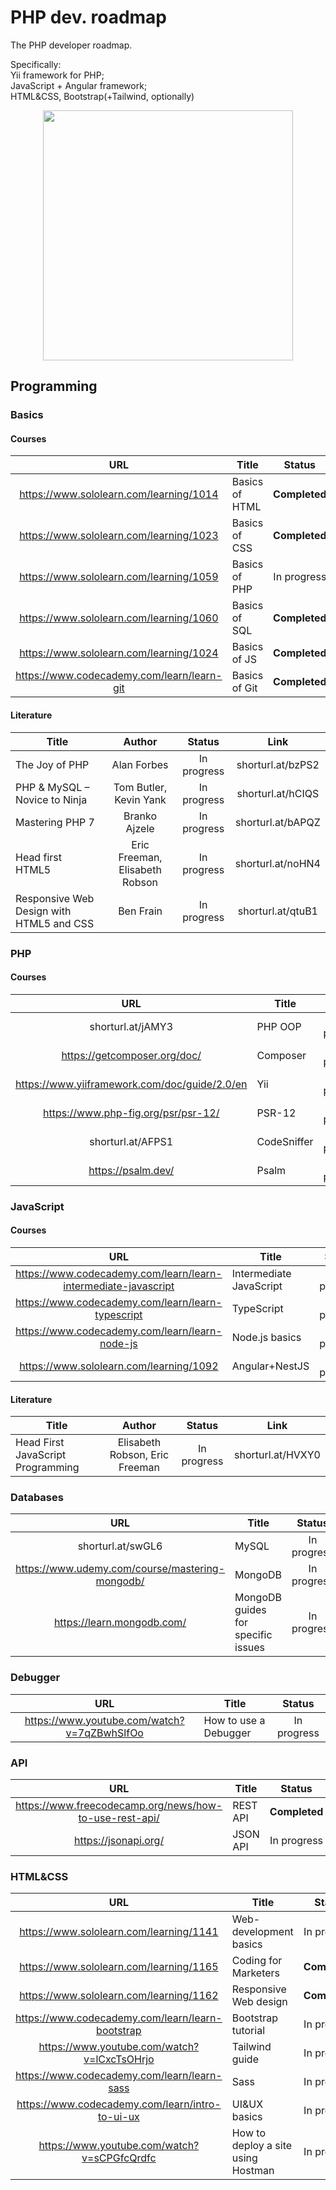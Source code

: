 # PHP dev. roadmap
The PHP developer roadmap.

Specifically:<BR>
Yii framework for PHP;<BR>
JavaScript + Angular framework;<BR>
HTML&CSS, Bootstrap(+Tailwind, optionally)<BR>
 

<p align="center"> 
<img src="https://i.ibb.co/WGL20ZX/st-small-507x507-pad-600x600-f8f8f8.jpg" width="400">
</p>

## Programming
### Basics
#### Courses
| URL | Title | Status |
| :---: | --- | :---: |
| https://www.sololearn.com/learning/1014 | Basics of HTML | **Completed** |
| https://www.sololearn.com/learning/1023 | Basics of CSS | **Completed** |
| https://www.sololearn.com/learning/1059 | Basics of PHP | In progress |
| https://www.sololearn.com/learning/1060 | Basics of SQL | **Completed** |
| https://www.sololearn.com/learning/1024 | Basics of JS | **Completed** |
| https://www.codecademy.com/learn/learn-git | Basics of Git | **Completed** |

#### Literature
| Title | Author | Status | Link |
| --- | :---: | :---: | :---: |
| The Joy of PHP | Alan Forbes | In progress | shorturl.at/bzPS2 |
| PHP & MySQL – Novice to Ninja | Tom Butler, Kevin Yank | In progress | shorturl.at/hCIQS |
| Mastering PHP 7 | Branko Ajzele | In progress | shorturl.at/bAPQZ |
| Head first HTML5 | Eric Freeman, Elisabeth Robson | In progress | shorturl.at/noHN4 |
| Responsive Web Design with HTML5 and CSS | Ben Frain | In progress | shorturl.at/qtuB1 |


### PHP
#### Courses
| URL | Title | Status |
| :---: | --- | :---: |
| shorturl.at/jAMY3 | PHP OOP | In progress |
| https://getcomposer.org/doc/ | Composer | In progress |
| https://www.yiiframework.com/doc/guide/2.0/en | Yii | In progress |
| https://www.php-fig.org/psr/psr-12/ | PSR-12 | In progress |
| shorturl.at/AFPS1 | CodeSniffer | In progress |
| https://psalm.dev/ | Psalm | In progress |

### JavaScript
#### Courses
| URL | Title | Status |
| :---: | --- | :---: |
| https://www.codecademy.com/learn/learn-intermediate-javascript | Intermediate JavaScript | In progress |
| https://www.codecademy.com/learn/learn-typescript | TypeScript | In progress |
| https://www.codecademy.com/learn/learn-node-js | Node.js basics | In progress |
| https://www.sololearn.com/learning/1092 | Angular+NestJS | In progress |

#### Literature
| Title | Author | Status | Link |
| --- | :---: | :---: | :---: |
| Head First JavaScript Programming | Elisabeth Robson, Eric Freeman | In progress | shorturl.at/HVXY0 |


### Databases
| URL | Title | Status |
| :---: | --- | :---: |
| shorturl.at/swGL6 | MySQL | In progress |
| https://www.udemy.com/course/mastering-mongodb/ | MongoDB | In progress |
| https://learn.mongodb.com/ | MongoDB guides for specific issues | In progress |

### Debugger
| URL | Title | Status |
| :---: | --- | :---: |
| https://www.youtube.com/watch?v=7qZBwhSlfOo | How to use a Debugger | In progress |

### API
| URL | Title | Status |
| :---: | --- | :---: |
| https://www.freecodecamp.org/news/how-to-use-rest-api/ | REST API | **Completed** |
| https://jsonapi.org/ | JSON API | In progress |

### HTML&CSS
| URL | Title | Status |
| :---: | --- | :---: |
| https://www.sololearn.com/learning/1141 | Web-development basics | In progress |
| https://www.sololearn.com/learning/1165 | Coding for Marketers | **Completed** |
| https://www.sololearn.com/learning/1162 | Responsive Web design | **Completed** |
| https://www.codecademy.com/learn/learn-bootstrap | Bootstrap tutorial | In progress |
| https://www.youtube.com/watch?v=lCxcTsOHrjo | Tailwind guide | In progress |
| https://www.codecademy.com/learn/learn-sass | Sass | In progress |
| https://www.codecademy.com/learn/intro-to-ui-ux | UI&UX basics | In progress |
| https://www.youtube.com/watch?v=sCPGfcQrdfc | How to deploy a site using Hostman | In progress |

